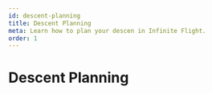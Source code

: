 ```yaml
---
id: descent-planning
title: Descent Planning
meta: Learn how to plan your descen in Infinite Flight.
order: 1
---
```


# Descent Planning























